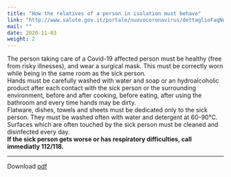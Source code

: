 ```yaml
---
title: "How the relatives of a person in isolation must behave"
link: "http://www.salute.gov.it/portale/nuovocoronavirus/dettaglioFaqNuovoCoronavirus.jsp?lingua=italiano&id=235"
mail: ""
date: 2020-11-03
weight: 2
---
```


The person taking care of a Covid-19 affected person must be healthy (free from risky illnesses), and wear a surgical mask. This must be correctly worn while being in the same room as the sick person.  
Hands must be carefully washed with water and soap or an hydroalcoholic product after each contact with the sick person or the surrounding environment, before and after cooking, before eating, after using the bathroom and every time hands may be dirty.  
Flatware, dishes, towels and sheets must be dedicated only to the sick person. They must be washed often with water and detergent at 60-90°C.  
Surfaces which are often touched by the sick person must be cleaned and disinfected every day.  
**If the sick person gets worse or has respiratory difficulties, call immediatly 112/118.**
***
Download [pdf](/documents/poster-raccomandazioni-isolamento.pdf)
